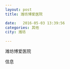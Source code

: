 ```yaml
--- 
layout: post 
title: 潍坊博爱医院

date:   2016-05-03 13:39:56 
categories: 其他  
city: 潍坊
  
--- 
```

   
潍坊博爱医院

信息

